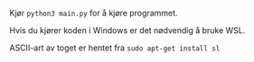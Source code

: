 Kjør `python3 main.py` for å kjøre programmet.

Hvis du kjører koden i Windows er det nødvendig å bruke WSL.

ASCII-art av toget er hentet fra `sudo apt-get install sl`